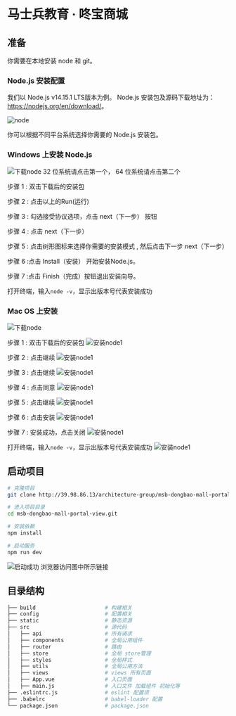 # 马士兵教育 · 咚宝商城

## 准备

你需要在本地安装 node 和 git。

### Node.js 安装配置

我们以 Node.js v14.15.1 LTS版本为例。
Node.js 安装包及源码下载地址为：<https://nodejs.org/en/download/>。

![node](./doc/20201201-161907@2x.png)

你可以根据不同平台系统选择你需要的 Node.js 安装包。

### Windows 上安装 Node.js

![下载node](./doc/20201201-162629@2x.png)
32 位系统请点击第一个， 64 位系统请点击第二个

步骤 1 : 双击下载后的安装包

步骤 2 : 点击以上的Run(运行)

步骤 3 : 勾选接受协议选项，点击 next（下一步） 按钮

步骤 4 : 点击 next（下一步）

步骤 5 : 点击树形图标来选择你需要的安装模式 , 然后点击下一步 next（下一步）

步骤 6 :点击 Install（安装） 开始安装Node.js。

步骤 7 :点击 Finish（完成）按钮退出安装向导。

打开终端，输入`node -v`，显示出版本号代表安装成功

### Mac OS 上安装

![下载node](./doc/20201201-162843@2x.png)

步骤 1 : 双击下载后的安装包
![安装node1](./doc/20201201-165407@2x.png)

步骤 2 : 点击继续
![安装node1](./doc/20201201-165320@2x.png)

步骤 3 : 点击继续
![安装node1](./doc/20201201-165534@2x.png)

步骤 4 : 点击同意
![安装node1](./doc/20201201-165617@2x.png)

步骤 5 : 点击继续
![安装node1](./doc/20201201-165717@2x.png)

步骤 6 : 点击安装
![安装node1](./doc/20201201-165802@2x.png)

步骤 7 : 安装成功，点击关闭
![安装node1](./doc/20201201-165841@2x.png)

打开终端，输入`node -v`，显示出版本号代表安装成功
![安装node1](./doc/20201201-165938@2x.png)

## 启动项目

```sh
# 克隆项目
git clone http://39.98.86.13/architecture-group/msb-dongbao-mall-portal-view.git

# 进入项目目录
cd msb-dongbao-mall-portal-view.git

# 安装依赖
npm install

# 启动服务
npm run dev
```

![启动成功](./doc/20201201-164714@2x.png)
浏览器访问图中所示链接

## 目录结构

```sh
├── build                      # 构建相关
├── config                     # 配置相关
├── static                     # 静态资源
├── src                        # 源代码
│   ├── api                    # 所有请求
│   ├── components             # 全局公用组件
│   ├── router                 # 路由
│   ├── store                  # 全局 store管理
│   ├── styles                 # 全局样式
│   ├── utils                  # 全局公用方法
│   ├── views                  # views 所有页面
│   ├── App.vue                # 入口页面
│   ├── main.js                # 入口文件 加载组件 初始化等
├── .eslintrc.js               # eslint 配置项
├── .babelrc                   # babel-loader 配置
└── package.json               # package.json
```
